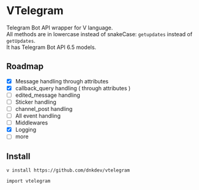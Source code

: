 # VTelegram

Telegram Bot API wrapper for V language.
<br>
All methods are in lowercase instead of snakeCase: `getupdates` instead of `getUpdates`.
<br>
It has Telegram Bot API 6.5 models.

## Roadmap

- [x] Message handling through attributes
- [x] callback_query handling ( through attributes )
- [ ] edited_message handling
- [ ] Sticker handling
- [ ] channel_post handling
- [ ] All event handling
- [ ] Middlewares
- [x] Logging
- [ ] more

## Install

```
v install https://github.com/dnkdev/vtelegram

import vtelegram
```
